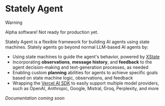 # Stately Agent

> [!WARNING]  
> Alpha software! Not ready for production yet.

Stately Agent is a flexible framework for building AI agents using state machines. Stately agents go beyond normal LLM-based AI agents by:

- Using state machines to guide the agent's behavior, powered by [XState](https://stately.ai/docs/xstate)
- Incorporating **observations**, **message history**, and **feedback** to the agent decision-making and text-generation processes, as needed
- Enabling custom **planning** abilities for agents to achieve specific goals based on state machine logic, observations, and feedback
- Wrapping the [Vercel AI SDK](https://sdk.vercel.ai/) to easily support multiple model providers, such as OpenAI, Anthropic, Google, Mistral, Groq, Perplexity, and more

_Documentation coming soon_
